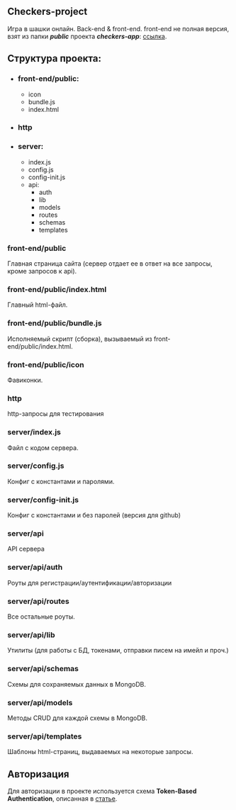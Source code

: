 

## Checkers-project

Игра в шашки онлайн.
Back-end & front-end.
front-end не полная версия, взят из папки _**public**_ проекта _**checkers-app**_: [ссылка](https://github.com/e-eki/checkers-app/tree/g/master/public).

## Структура проекта:

* ### front-end/public:
   * icon
   * bundle.js
   * index.html

* ### http

* ### server:
   * index.js
   * config.js
   * config-init.js
   * api:
      * auth
      * lib
      * models
      * routes
      * schemas
      * templates

### front-end/public
Главная страница сайта (сервер отдает ее в ответ на все запросы, кроме запросов к api).

### front-end/public/index.html
Главный html-файл.

### front-end/public/bundle.js
Исполняемый скрипт (сборка), вызываемый из front-end/public/index.html.

### front-end/public/icon
Фавиконки.

### http
http-запросы для тестирования

### server/index.js
Файл с кодом сервера.

### server/config.js
Конфиг с константами и паролями.

### server/config-init.js
Конфиг с константами и без паролей (версия для github)

### server/api
API сервера

### server/api/auth
Роуты для регистрации/аутентификации/авторизации

### server/api/routes
Все остальные роуты.

### server/api/lib
Утилиты (для работы с БД, токенами, отправки писем на имейл и проч.)

### server/api/schemas
Схемы для сохраняемых данных в MongoDB.

### server/api/models
Методы CRUD для каждой схемы в MongoDB.

### server/api/templates
Шаблоны html-страниц, выдаваемых на некоторые запросы.

## Авторизация

Для авторизации в проекте используется схема **Token-Based Authentication**, описанная в [статье](https://gist.github.com/zmts/802dc9c3510d79fd40f9dc38a12bccfc).







